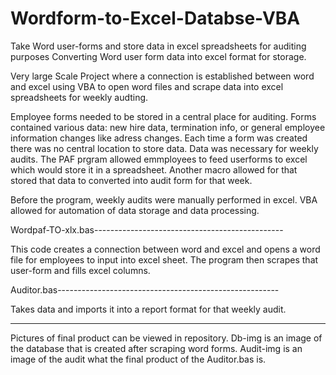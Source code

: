 # Wordform-to-Excel-Databse-VBA
Take Word user-forms and store data in excel spreadsheets for auditing purposes
Converting Word user form data into excel format for storage. 

Very large Scale Project where a connection is established between word and excel using VBA to open word files and scrape data into excel spreadsheets for weekly audting.

Employee forms needed to be stored in a central place for auditing. Forms contained various data: new hire data, termination info, or general employee information changes like adress changes. Each time a form was created there was no central location to store data. Data was necessary for weekly audits. The PAF prgram allowed emmployees to feed userforms to excel which would store it in a spreadsheet. Another macro allowed for that stored that data to converted into audit form for that week.

Before the program, weekly audits were manually performed in excel. VBA allowed for automation of data storage and data processing.

Wordpaf-TO-xlx.bas-----------------------------------------------

This code creates a connection between word and excel and opens a word file for employees to input into excel sheet. The program then scrapes that user-form and fills excel columns. 

Auditor.bas-------------------------------------------------------

Takes data and imports it into a report format for that weekly audit. 

-------------------------------------------------------------------

Pictures of final product can be viewed in repository. Db-img is an image of the database that is created after scraping word forms.
Audit-img is an image of the audit what the final product of the Auditor.bas is.
